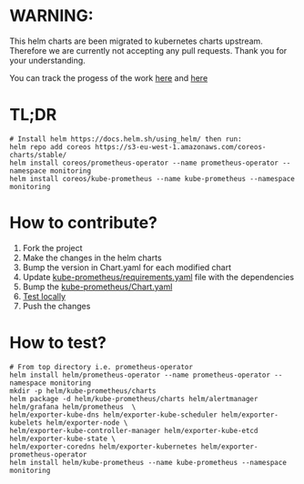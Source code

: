 # WARNING: 
This helm charts are been migrated to kubernetes charts upstream. Therefore we are currently not accepting any pull requests. Thank you for your understanding. 

You can track the progess of the work [here](https://github.com/coreos/prometheus-operator/issues/592) and [here](https://github.com/helm/charts/pull/6765)

# TL;DR

```
# Install helm https://docs.helm.sh/using_helm/ then run:
helm repo add coreos https://s3-eu-west-1.amazonaws.com/coreos-charts/stable/
helm install coreos/prometheus-operator --name prometheus-operator --namespace monitoring
helm install coreos/kube-prometheus --name kube-prometheus --namespace monitoring
````

# How to contribute?

1. Fork the project
2. Make	 the changes in the helm charts
3. Bump the version in Chart.yaml for each modified chart
4. Update [kube-prometheus/requirements.yaml](kube-prometheus/requirements.yaml) file with the dependencies
5. Bump the [kube-prometheus/Chart.yaml](kube-prometheus/Chart.yaml)
6. [Test locally](#how-to-test)
7. Push the changes

# How to test?


```
# From top directory i.e. prometheus-operator
helm install helm/prometheus-operator --name prometheus-operator --namespace monitoring
mkdir -p helm/kube-prometheus/charts
helm package -d helm/kube-prometheus/charts helm/alertmanager helm/grafana helm/prometheus  \
helm/exporter-kube-dns helm/exporter-kube-scheduler helm/exporter-kubelets helm/exporter-node \
helm/exporter-kube-controller-manager helm/exporter-kube-etcd helm/exporter-kube-state \
helm/exporter-coredns helm/exporter-kubernetes helm/exporter-prometheus-operator
helm install helm/kube-prometheus --name kube-prometheus --namespace monitoring

```
